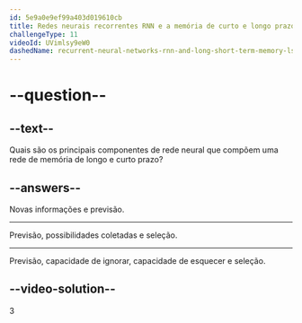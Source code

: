 ```yaml
---
id: 5e9a0e9ef99a403d019610cb
title: Redes neurais recorrentes RNN e a memória de curto e longo prazo LSTM
challengeType: 11
videoId: UVimlsy9eW0
dashedName: recurrent-neural-networks-rnn-and-long-short-term-memory-lstm
---
```


# --question--

## --text--

Quais são os principais componentes de rede neural que compõem uma rede de memória de longo e curto prazo?

## --answers--

Novas informações e previsão.

---

Previsão, possibilidades coletadas e seleção.

---

Previsão, capacidade de ignorar, capacidade de esquecer e seleção.

## --video-solution--

3

